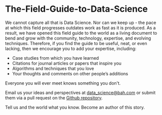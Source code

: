 The-Field-Guide-to-Data-Science
===============================

 We cannot capture all that is Data Science. Nor can we keep up - the pace at which this field progresses outdates work as fast as it is produced. As a result, we have opened this field guide to the world as a living document to bend and grow with the community, technology, expertise, and evolving techniques. Therefore, if you find the guide to be useful, neat, or even lacking, then we encourage you to add your expertise, including:  

-	Case studies from which you have learned   
-	Citations for journal articles or papers that inspire you  
-	Algorithms and techniques that you love  
-	Your thoughts and comments on other people’s additions  

Everyone you will ever meet knows something you don't.

Email us your ideas and perspectives at data_science@bah.com or submit them via a pull request on the [Github repository](https://github.com/booz-allen-hamilton/The-Field-Guide-to-Data-Science).
 
Tell us and the world what you know. Become an author of this story.

